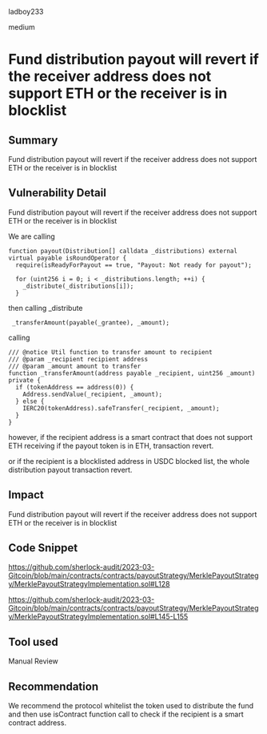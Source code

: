 ladboy233

medium

# Fund distribution payout will revert if the receiver address does not support ETH or the receiver is in blocklist

## Summary

Fund distribution payout will revert if the receiver address does not support ETH or the receiver is in blocklist

## Vulnerability Detail

Fund distribution payout will revert if the receiver address does not support ETH or the receiver is in blocklist

We are calling

```solidity
function payout(Distribution[] calldata _distributions) external virtual payable isRoundOperator {
  require(isReadyForPayout == true, "Payout: Not ready for payout");

  for (uint256 i = 0; i < _distributions.length; ++i) {
    _distribute(_distributions[i]);
  }
```

then calling _distribute

```solidity
 _transferAmount(payable(_grantee), _amount);
```

calling

```solidity
/// @notice Util function to transfer amount to recipient
/// @param _recipient recipient address
/// @param _amount amount to transfer
function _transferAmount(address payable _recipient, uint256 _amount) private {
  if (tokenAddress == address(0)) {
    Address.sendValue(_recipient, _amount);
  } else {
    IERC20(tokenAddress).safeTransfer(_recipient, _amount);
  }
}
```

however, if the recipient address is a smart contract that does not support ETH receiving if the payout token is in ETH, transaction revert.

 or if the recipient is a blocklisted address in USDC blocked list, the whole distribution payout transaction revert.

## Impact

Fund distribution payout will revert if the receiver address does not support ETH or the receiver is in blocklist

## Code Snippet

https://github.com/sherlock-audit/2023-03-Gitcoin/blob/main/contracts/contracts/payoutStrategy/MerklePayoutStrategy/MerklePayoutStrategyImplementation.sol#L128

https://github.com/sherlock-audit/2023-03-Gitcoin/blob/main/contracts/contracts/payoutStrategy/MerklePayoutStrategy/MerklePayoutStrategyImplementation.sol#L145-L155

## Tool used

Manual Review

## Recommendation

We recommend the protocol whitelist the token used to distribute the fund and then use isContract function call to check if the recipient is a smart contract address.

